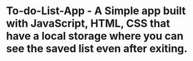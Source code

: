 # To-do-List-App - A Simple app built with JavaScript, HTML, CSS that have a local storage where you can see the saved list even after exiting.
